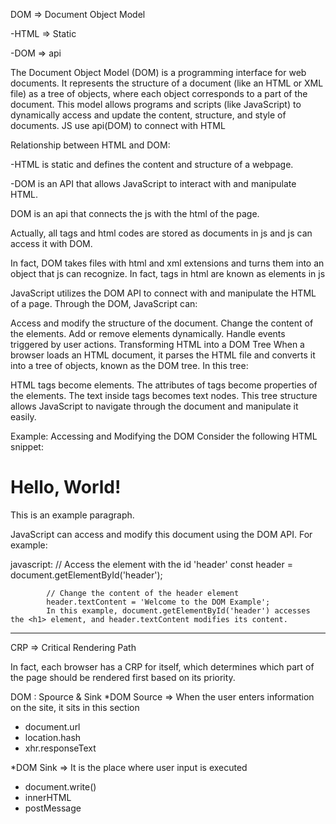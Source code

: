 DOM => Document Object Model 

 -HTML => Static 
 
 
 -DOM => api 

 

The Document Object Model (DOM) is a programming interface for web documents. It represents the structure of a document (like an HTML or XML file) as a tree of objects, where each object corresponds to a part of the document. This model allows programs and scripts (like JavaScript) to dynamically access and update the content, structure, and style of documents.
JS use api(DOM) to connect with HTML


Relationship between HTML and DOM:


  -HTML is static and defines the content and structure of a webpage.

  
  -DOM is an API that allows JavaScript to interact with and manipulate HTML.


DOM is an api that connects the js with the html of the page. 


Actually, all tags and html codes are stored as documents in js and js can access it with DOM. 


In fact, DOM takes files with html and xml extensions and turns them into an object that js can recognize. In fact, tags in html are known as elements in js


JavaScript utilizes the DOM API to connect with and manipulate the HTML of a page. Through the DOM, JavaScript can:


Access and modify the structure of the document.
Change the content of the elements.
Add or remove elements dynamically.
Handle events triggered by user actions.
Transforming HTML into a DOM Tree
When a browser loads an HTML document, it parses the HTML file and converts it into a tree of objects, known as the DOM tree. In this tree:



HTML tags become elements.
The attributes of tags become properties of the elements.
The text inside tags becomes text nodes.
This tree structure allows JavaScript to navigate through the document and manipulate it easily.



Example: Accessing and Modifying the DOM
Consider the following HTML snippet:


<!DOCTYPE html>
<html>
<head>
  <title>Document Object Model Example</title>
</head>
<body>
  <h1 id="header">Hello, World!</h1>
  <p>This is an example paragraph.</p>
</body>
</html>


JavaScript can access and modify this document using the DOM API. For example:


javascript:
            // Access the element with the id 'header'
            const header = document.getElementById('header');
            
            // Change the content of the header element
            header.textContent = 'Welcome to the DOM Example';
            In this example, document.getElementById('header') accesses the <h1> element, and header.textContent modifies its content.



-----------------------------------------------------------------------------------------------------------------------------------------------------------------

CRP => Critical Rendering Path


In fact, each browser has a CRP for itself, which determines which part of the page should be rendered first based on its priority.



DOM : Spource & Sink
*DOM Source => When the user enters information on the site, it sits in this section 
  - document.url
  - location.hash 
  - xhr.responseText

*DOM Sink => It is the place where user input is executed
  - document.write()
  - innerHTML
  - postMessage
